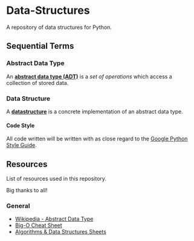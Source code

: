 # Data-Structures

A repository of data structures for Python. 

## Sequential Terms

### Abstract Data Type

An [**abstract data type (ADT)**][2] is a *set of operations* which access a collection of stored data.

### Data Structure

A [**datastructure**][4] is a concrete implementation of an abstract data type.


#### Code Style

All code written will be written with as close regard to the [Google Python Style Guide][5].

## Resources

List of resources used in this repository.

Big thanks to all!

### General

- [Wikipedia - Abstract Data Type][1]
- [Big-O Cheat Sheet][2]
- [Algorithms & Data Structures Sheets][3]

[1]: https://www.bigocheatsheet.com/
[2]: https://en.wikipedia.org/wiki/Abstract_data_type
[3]: https://cooervo.github.io/Algorithms-DataStructures-BigONotation/index.html
[4]: https://en.wikipedia.org/wiki/Data_structure
[5]: https://google.github.io/styleguide/pyguide.html